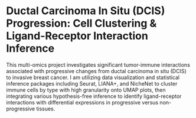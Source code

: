 # Ductal Carcinoma In Situ (DCIS) Progression: Cell Clustering & Ligand-Receptor Interaction Inference

This multi-omics project investigates significant tumor-immune interactions associated with progressive changes from ductal carcinoma in situ (DCIS) to invasive breast cancer. I am utilizing data visualization and statistical inference packages including Seurat, LIANA+, and NicheNet to cluster immune cells by type with high granularity onto UMAP plots, then integrating various hypothesis-free inference to identify ligand-receptor interactions with differential expressions in progressive versus non-progressive tissues.
